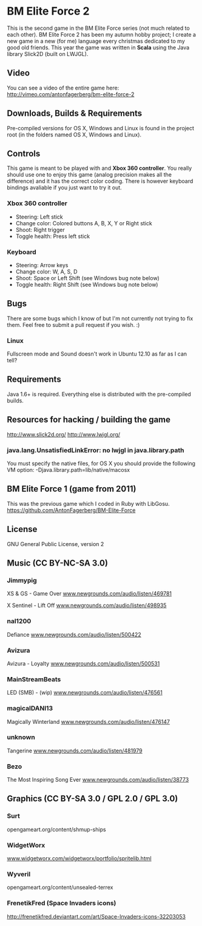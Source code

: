 # BM Elite Force 2
This is the second game in the BM Elite Force series (not much related to each other). BM Elite Force 2 has been my autumn hobby project; I create a new game in a new (for me) language every christmas dedicated to my good old friends. This year the game was written in __Scala__ using the Java library Slick2D (built on LWJGL).

## Video
You can see a video of the entire game here: http://vimeo.com/antonfagerberg/bm-elite-force-2

## Downloads, Builds & Requirements
Pre-compiled versions for OS X, Windows and Linux is found in the project root (in the folders named OS X, Windows and Linux).

## Controls
This game is meant to be played with and __Xbox 360 controller__. You really should use one to enjoy this game (analog precision makes all the difference) and it has the correct color coding. There is however keyboard bindings avaliable if you just want to try it out.

### Xbox 360 controller
 * Steering: Left stick
 * Change color: Colored buttons A, B, X, Y or Right stick
 * Shoot: Right trigger
 * Toggle health: Press left stick

### Keyboard
 * Steering: Arrow keys
 * Change color: W, A, S, D
 * Shoot: Space or Left Shift (see Windows bug note below)
 * Toggle health: Right Shift (see Windows bug note below)

## Bugs
There are some bugs which I know of but I'm not currently not trying to fix them. Feel free to submit a pull request if you wish. :)

### Linux
Fullscreen mode and Sound doesn't work in Ubuntu 12.10 as far as I can tell?

## Requirements
Java 1.6+ is required. Everything else is distributed with the pre-compiled builds.

## Resources for hacking / building the game
http://www.slick2d.org/
http://www.lwjgl.org/

### java.lang.UnsatisfiedLinkError: no lwjgl in java.library.path
You must specify the native files, for OS X you should provide the following VM option:
    -Djava.library.path=lib/native/macosx

## BM Elite Force 1 (game from 2011)
This was the previous game which I coded in Ruby with LibGosu.
https://github.com/AntonFagerberg/BM-Elite-Force

## License
GNU General Public License, version 2

## Music (CC BY-NC-SA 3.0)
### Jimmypig
XS & GS - Game Over
www.newgrounds.com/audio/listen/469781

X Sentinel - Lift Off
www.newgrounds.com/audio/listen/498935

### nal1200
Defiance
www.newgrounds.com/audio/listen/500422

### Avizura
Avizura - Loyalty
www.newgrounds.com/audio/listen/500531

### MainStreamBeats
LED (SMB) - (wip)
www.newgrounds.com/audio/listen/476561

### magicalDANI13
Magically Winterland
www.newgrounds.com/audio/listen/476147

### unknown
Tangerine
www.newgrounds.com/audio/listen/481979

### Bezo
The Most Inspiring Song Ever
www.newgrounds.com/audio/listen/38773

## Graphics (CC BY-SA 3.0 / GPL 2.0 / GPL 3.0)
### Surt
opengameart.org/content/shmup-ships 

### WidgetWorx
www.widgetworx.com/widgetworx/portfolio/spritelib.html

### Wyveril
opengameart.org/content/unsealed-terrex

### FrenetikFred (Space Invaders icons)
http://frenetikfred.deviantart.com/art/Space-Invaders-icons-32203053